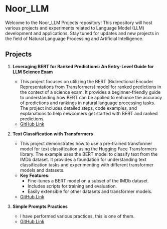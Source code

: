 # Noor_LLM

Welcome to the Noor_LLM Projects repository! This repository will host various projects and experiments related to Language Model (LLM) development and applications. Stay tuned for updates and new projects in the field of Natural Language Processing and Artificial Intelligence.

## Projects

1. **Leveraging BERT for Ranked Predictions: An Entry-Level Guide for LLM Science Exam**
   - This project focuses on utilizing the BERT (Bidirectional Encoder Representations from Transformers) model for ranked predictions in the context of a science exam. It provides a beginner-friendly guide to understanding how BERT can be applied to enhance the accuracy of predictions and rankings in natural language processing tasks. The project includes detailed steps, code examples, and explanations to help newcomers get started with BERT and ranked predictions.
   - [GitHub Link](https://github.com/noorcs39/BERT-for-Ranked-Predictions)

2. **Text Classification with Transformers**
   - This project demonstrates how to use a pre-trained transformer model for text classification using the Hugging Face Transformers library. The example uses the BERT model to classify text from the IMDb dataset. It provides a foundation for understanding text classification tasks and experimenting with different transformer models and datasets.
   - **Key Features:**
     - Fine-tunes a BERT model on a subset of the IMDb dataset.
     - Includes scripts for training and evaluation.
     - Easily extensible for other datasets and transformer models.
   - [GitHub Link](https://github.com/noorcs39/Text-Classification-with-Transformers)  <!-- Replace with actual link once created -->

3. **Simple Prompts Practices**
   - I have performed various practices, this is one of them.
   - [GitHub Link](https://github.com/noorcs39/Noor_Prompt_Practice)  <!-- Replace with actual link once created -->
